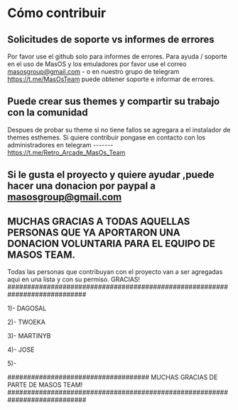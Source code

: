 # Cómo contribuir

## Solicitudes de soporte vs informes de errores

Por favor use el github solo para informes de errores. Para ayuda / soporte en el uso de MasOS y los emuladores
 por favor use el correo masosgroup@gmail.com - o en nuestro grupo de telegram https://t.me/MasOsTeam puede obtener soporte
 e informar de errores.


## Puede crear sus themes y compartir su trabajo con la comunidad
Despues de probar su theme si no tiene fallos se agregara a el instalador de themes esthemes.
Si quiere contribuir pongase en contacto con los administradores en telegram ------- https://t.me/Retro_Arcade_MasOs_Team



## Si le gusta el proyecto y quiere ayudar ,puede hacer una donacion por paypal a masosgroup@gmail.com



## MUCHAS GRACIAS A TODAS AQUELLAS PERSONAS QUE YA APORTARON UNA DONACION VOLUNTARIA PARA EL EQUIPO DE MASOS TEAM.
Todas las personas que contribuyan con el proyecto van a ser agregadas aqui en una lista y con su permiso. GRACIAS!
############################################################################

1)- DAGOSAL

2)- TWOEKA

3)- MARTINYB

4)- JOSE

5)-

#################################### MUCHAS GRACIAS DE PARTE DE MASOS TEAM!
############################################################################